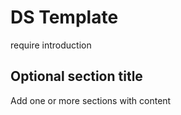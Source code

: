 # DS Template

require introduction



## Optional section title

Add one or more sections with content


